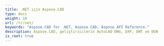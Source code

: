 ```yaml
---
title: .NET için Aspose.CAD
type: docs
weight: 10
url: /tr/net/
keywords: "Aspose.CAD for .NET, Aspose CAD, Aspose API Reference."
description: Aspose.CAD, geliştiricilerin AutoCAD DWG, DXF, DWT ve DGN, DWF, PLT, CF2, OBJ, HPGL, IGS gibi diğer CAD ve BIM dosya formatlarını açmasına, okumasına ve işlemesine olanak tanır.
is_root: true
---
```

